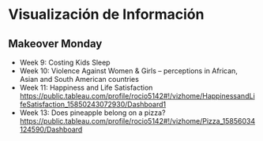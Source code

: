 # Visualización de Información

## Makeover Monday

  - Week 9: Costing Kids Sleep
  - Week 10: Violence Against Women & Girls – perceptions in African, Asian and South American countries
  - Week 11: Happiness and Life Satisfaction
  https://public.tableau.com/profile/rocio5142#!/vizhome/HappinessandLifeSatisfaction_15850243072930/Dashboard1
  - Week 13: Does pineapple belong on a pizza?
  https://public.tableau.com/profile/rocio5142#!/vizhome/Pizza_15856034124590/Dashboard
